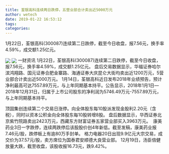 ```yaml
---
title: 荃银高科连续两日跌停，五营业部合计卖出近5000万元
author: wetech
date: 2019-01-22 16:53:12
tags: 
categories: 
---
```

1月22日，荃银高科(300087)连续第二日跌停，截至今日收盘，报7.56元，换手率4.59%，成交额1.25亿元。
<!-- more -->
<img align="center" border="0" src="https://imgcdn.yicai.com/uppics/images/2019/01/1ebf48b57f8aeb8f22926d148e7c6c5a.jpg" />
<img align="center" border="0" src="https://imgcdn.yicai.com/uppics/images/2019/01/c44d5ba4bd97642a2d9be713f57baf3a.jpg" />
一财资讯
1月22日，荃银高科(300087)连续第二日跌停，截至今日收盘，报7.56元，换手率4.59%，成交额1.25亿元。
盘后交易数据显示，华福证券哈尔滨鸿翔路、国元证券合肥金寨路、海通证券大庆昆仑大街均卖出近1200万元，5营业部合计卖出近5000万元。
1月14日，荃银高科近日发布2018年业绩预告，预计净利最高可达7557.89万元，与上年同期基本持平。公告显示，2018年1月1日—2018年12月31日，归属于上市公司股东的净利润为5746.49万元-7557.89万元，与上年同期基本持平。
 
 
顶固集创连续第二个交易日涨停。向全体股东每10股派发现金股利2.20元（含税），同时以资本公积金向全体股东每10股转增8股。
盘后数据显示，华西证券北京紫竹院路卖出2423万元，西藏东方财富证券五家营业部买入3963万元。 
康美药业3日一字跌停，连续两跌停后该股股价创4年新低。截至发稿，康美药业报7.46元/股，跌停板上有逾80万手封单。
格力电器20日出现9.9亿元大宗交易，成交价为37.57元/股，卖方席位为国泰君安顺德大良营业部。
12月19日，汤臣倍健放量大跌，截至收盘，该股收报16.73元，跌9.42%。
